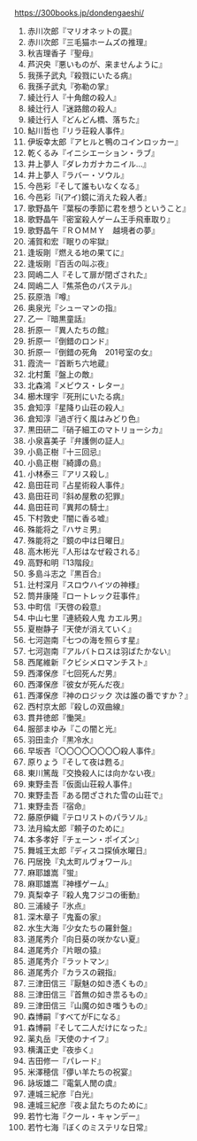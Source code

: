 https://300books.jp/dondengaeshi/

1. 赤川次郎『マリオネットの罠』
2. 赤川次郎『三毛猫ホームズの推理』
3. 秋吉理香子『聖母』
4. 芦沢央『悪いものが、来ませんように』
5. 我孫子武丸『殺戮にいたる病』
6. 我孫子武丸『弥勒の掌』
7. 綾辻行人『十角館の殺人』
8. 綾辻行人『迷路館の殺人』
9. 綾辻行人『どんどん橋、落ちた』
10. 鮎川哲也『リラ荘殺人事件』
11. 伊坂幸太郎『アヒルと鴨のコインロッカー』
12. 乾くるみ『イニシエーション・ラブ』
13. 井上夢人『ダレカガナカニイル…』
14. 井上夢人『ラバー・ソウル』
15. 今邑彩『そして誰もいなくなる』
16. 今邑彩『i(アイ)鏡に消えた殺人者』
17. 歌野晶午『葉桜の季節に君を想うということ』
18. 歌野晶午『密室殺人ゲーム王手飛車取り』
19. 歌野晶午『ＲＯＭＭＹ　越境者の夢』
20. 浦賀和宏『眠りの牢獄』
21. 逢坂剛『燃える地の果てに』
22. 逢坂剛『百舌の叫ぶ夜』
23. 岡嶋二人『そして扉が閉ざされた』
24. 岡嶋二人『焦茶色のパステル』
25. 荻原浩『噂』
26. 奥泉光『シューマンの指』
27. 乙一『暗黒童話』
28. 折原一『異人たちの館』
29. 折原一『倒錯のロンド』
30. 折原一『倒錯の死角　201号室の女』
31. 霞流一『首断ち六地蔵』
32. 北村薫『盤上の敵』
33. 北森鴻『メビウス・レター』
34. 櫛木理宇『死刑にいたる病』
35. 倉知淳『星降り山荘の殺人』
36. 倉知淳『過ぎ行く風はみどり色』
37. 黒田研二『硝子細工のマトリョーシカ』
38. 小泉喜美子『弁護側の証人』
39. 小島正樹『十三回忌』
40. 小島正樹『綺譚の島』
41. 小林泰三『アリス殺し』
42. 島田荘司『占星術殺人事件』
43. 島田荘司『斜め屋敷の犯罪』
44. 島田荘司『異邦の騎士』
45. 下村敦史『闇に香る嘘』
46. 殊能将之『ハサミ男』
47. 殊能将之『鏡の中は日曜日』
48. 高木彬光『人形はなぜ殺される』
49. 高野和明『13階段』
50. 多島斗志之『黒百合』
51. 辻村深月『スロウハイツの神様』
 52. 筒井康隆『ロートレック荘事件』
53. 中町信『天啓の殺意』
54. 中山七里『連続殺人鬼 カエル男』
55. 夏樹静子『天使が消えていく』
56. 七河迦南『七つの海を照らす星』
57. 七河迦南『アルバトロスは羽ばたかない』
58. 西尾維新『クビシメロマンチスト』
59. 西澤保彦『七回死んだ男』
60. 西澤保彦『彼女が死んだ夜』
61. 西澤保彦『神のロジック 次は誰の番ですか？』
62. 西村京太郎『殺しの双曲線』
63. 貫井徳郎『慟哭』
64. 服部まゆみ『この闇と光』
65. 羽田圭介『黒冷水』
66. 早坂吝『〇〇〇〇〇〇〇〇殺人事件』
67. 原りょう『そして夜は甦る』
68. 東川篤哉『交換殺人には向かない夜』
69. 東野圭吾『仮面山荘殺人事件』
70. 東野圭吾『ある閉ざされた雪の山荘で』
71. 東野圭吾『宿命』
72. 藤原伊織『テロリストのパラソル』
73. 法月綸太郎『頼子のために』
74. 本多孝好『チェーン・ポイズン』
75. 舞城王太郎『ディスコ探偵水曜日』
76. 円居挽『丸太町ルヴォワール』
77. 麻耶雄嵩『蛍』
78. 麻耶雄嵩『神様ゲーム』
79. 真梨幸子『殺人鬼フジコの衝動』
80. 三浦綾子『氷点』
81. 深木章子『鬼畜の家』
82. 水生大海『少女たちの羅針盤』
83. 道尾秀介『向日葵の咲かない夏』
84. 道尾秀介『片眼の猿』
85. 道尾秀介『ラットマン』
86. 道尾秀介『カラスの親指』
87. 三津田信三『厭魅の如き憑くもの』
88. 三津田信三『首無の如き祟るもの』
89. 三津田信三『山魔の如き嗤うもの』
90. 森博嗣『すべてがFになる』
91. 森博嗣『そして二人だけになった』
92. 薬丸岳『天使のナイフ』
93. 横溝正史『夜歩く』
94. 吉田修一『パレード』
95. 米澤穂信『儚い羊たちの祝宴』
96. 詠坂雄二『電氣人閒の虞』
97. 連城三紀彦『白光』
98. 連城三紀彦『夜よ鼠たちのために』
99. 若竹七海『クール・キャンデー』
100. 若竹七海『ぼくのミステリな日常』
